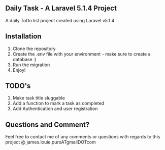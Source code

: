 ## Daily Task - A Laravel 5.1.4 Project

A daily ToDo list project created using Laravel v5.1.4

## Installation

1. Clone the repository
2. Create the .env file with your environment - make sure to create a database :)
3. Run the migration
4. Enjoy!


## TODO's

1. Make task title sluggable
2. Add a function to mark a task as completed
3. Add Authentication and user registration

## Questions and Comment?

Feel free to contact me of any comments or questions with regards to this project
@ james.louie.puroATgmailDOTcom

